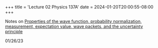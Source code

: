 +++
title = 'Lecture 02 Physics 137A'
date = 2024-01-20T20:00:55-08:00
+++

Notes on [Properties of the wave function, probability normalization,
measurement, expectation value, wave packets, and the uncertainty principle](https://dev-undergrad.dev/137A/scans/lec04.pdf)

<!--more-->

01/26/23

